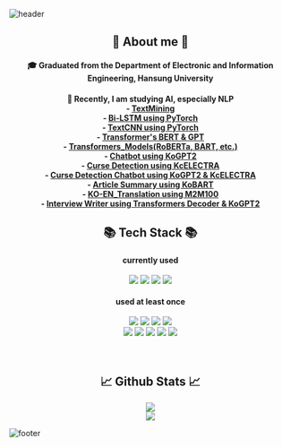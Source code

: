![header](https://capsule-render.vercel.app/api?type=waving&color=0:FF00FF,100:00FFFF&height=200&section=header&text=SeongJu's%20Profile&fontSize=65&fontColor=FFFFFF&fontAlignY=40)
<div align="center">
    <h2> 💬 About me 💬 </h2>
    <h4>🎓 Graduated from the Department of Electronic and Information Engineering, Hansung University</h4>
    <h4>📖 Recently, I am studying AI, especially NLP <br>
        - <a href="https://github.com/CaFeCoKe/TextMining">TextMining</a> <br>
        - <a href="https://github.com/CaFeCoKe/Sat_english">Bi-LSTM using PyTorch</a> <br>
        - <a href="https://github.com/CaFeCoKe/Petitions_Classification">TextCNN using PyTorch</a> <br>
        - <a href="https://github.com/CaFeCoKe/NLP_BERT_GPT">Transformer's BERT & GPT</a> <br>
        - <a href="https://github.com/CaFeCoKe/Transformers_Models">Transformers_Models(RoBERTa, BART, etc.)</a> <br>
        - <a href="https://github.com/CaFeCoKe/KoGPT2_Chatbot">Chatbot using KoGPT2</a> <br>
        - <a href="https://github.com/CaFeCoKe/Curse-words_Detection">Curse Detection using KcELECTRA</a> <br>
        - <a href="https://github.com/CaFeCoKe/Curse_Detection_Chatbot">Curse Detection Chatbot using KoGPT2 & KcELECTRA</a> <br>
        - <a href="https://github.com/CaFeCoKe/Article_summary">Article Summary using KoBART</a> <br>
        - <a href="https://github.com/CaFeCoKe/KO-EN_Translation">KO-EN_Translation using M2M100</a> <br>
        - <a href="https://github.com/CaFeCoKe/Interview_Writer">Interview Writer using Transformers Decoder & KoGPT2</a>
    </h4>
    
</div>
<div align="center">
    <h2> 📚 Tech Stack 📚</h2>
    <h4>currently used</h4>
    <img src="https://img.shields.io/badge/Python-3766AB?style=for-the-badge&logo=Python&logoColor=white">
    <img src="https://img.shields.io/badge/PyTorch-EE4C2C?style=for-the-badge&logo=PyTorch&logoColor=white">
    <img src="https://img.shields.io/badge/pandas-150458?style=for-the-badge&logo=pandas&logoColor=white">
    <img src="https://img.shields.io/badge/numpy-013243?style=for-the-badge&logo=NumPy&logoColor=white">
    <br>
    <h4>used at least once</h4>
    <img src="https://img.shields.io/badge/scikitlearn-F7931E?style=for-the-badge&logo=scikitlearn&logoColor=white">
    <img src="https://img.shields.io/badge/Keras-D00000?style=for-the-badge&logo=Keras&logoColor=white">
    <img src="https://img.shields.io/badge/Raspberry%20Pi-A22846?style=for-the-badge&logo=Raspberry%20Pi&logoColor=white">
    <img src="https://img.shields.io/badge/Firebase-FFCA28?style=for-the-badge&logo=Firebase&logoColor=white">
    <br>
    <img src="https://img.shields.io/badge/HTML-E34F26?style=for-the-badge&logo=HTML5&logoColor=white">
    <img src="https://img.shields.io/badge/JavaScript-F7DF1E?style=for-the-badge&logo=JavaScript&logoColor=white">
    <img src="https://img.shields.io/badge/PHP-777BB4?style=for-the-badge&logo=PHP&logoColor=white">
    <img src="https://img.shields.io/badge/CSS-1572B6?style=for-the-badge&logo=CSS3&logoColor=white">
    <img src="https://img.shields.io/badge/C-ABB9CC?style=for-the-badge&logo=C&logoColor=white">
</div>
<br><br>
<div align="center">
    <h2> 📈 Github Stats 📈</h2>
    <img src="https://github-readme-stats.vercel.app/api?username=CaFeCoKe&show_icons=true&hide=contribs&theme=buefy">
    <br>
    <img src="https://github-readme-stats.vercel.app/api/top-langs?username=CaFeCoKe&layout=compact&theme=buefy&card_width=445">
</div>

<!--
**CaFeCoKe/CaFeCoKe** is a ✨ _special_ ✨ repository because its `README.md` (this file) appears on your GitHub profile.

Here are some ideas to get you started:

- 👯 I’m looking to collaborate on ...
- 🤔 I’m looking for help with ...
- 💬 Ask me about ...
- 📫 How to reach me: ...
- 😄 Pronouns: ...
- ⚡ Fun fact: ...
-->

![footer](https://capsule-render.vercel.app/api?type=waving&color=0:FF00FF,100:00FFFF&height=200&section=footer)
